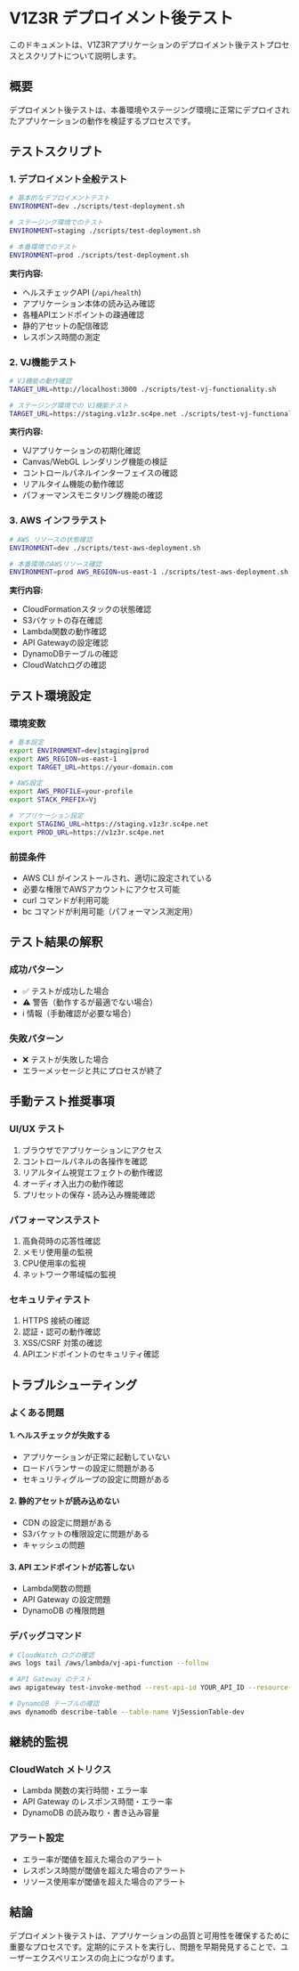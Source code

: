 # V1Z3R デプロイメント後テスト

このドキュメントは、V1Z3Rアプリケーションのデプロイメント後テストプロセスとスクリプトについて説明します。

## 概要

デプロイメント後テストは、本番環境やステージング環境に正常にデプロイされたアプリケーションの動作を検証するプロセスです。

## テストスクリプト

### 1. デプロイメント全般テスト
```bash
# 基本的なデプロイメントテスト
ENVIRONMENT=dev ./scripts/test-deployment.sh

# ステージング環境でのテスト
ENVIRONMENT=staging ./scripts/test-deployment.sh

# 本番環境でのテスト
ENVIRONMENT=prod ./scripts/test-deployment.sh
```

**実行内容:**
- ヘルスチェックAPI (`/api/health`)
- アプリケーション本体の読み込み確認
- 各種APIエンドポイントの疎通確認
- 静的アセットの配信確認
- レスポンス時間の測定

### 2. VJ機能テスト
```bash
# VJ機能の動作確認
TARGET_URL=http://localhost:3000 ./scripts/test-vj-functionality.sh

# ステージング環境での VJ機能テスト
TARGET_URL=https://staging.v1z3r.sc4pe.net ./scripts/test-vj-functionality.sh
```

**実行内容:**
- VJアプリケーションの初期化確認
- Canvas/WebGL レンダリング機能の検証
- コントロールパネルインターフェイスの確認
- リアルタイム機能の動作確認
- パフォーマンスモニタリング機能の確認

### 3. AWS インフラテスト
```bash
# AWS リソースの状態確認
ENVIRONMENT=dev ./scripts/test-aws-deployment.sh

# 本番環境のAWSリソース確認
ENVIRONMENT=prod AWS_REGION=us-east-1 ./scripts/test-aws-deployment.sh
```

**実行内容:**
- CloudFormationスタックの状態確認
- S3バケットの存在確認
- Lambda関数の動作確認
- API Gatewayの設定確認
- DynamoDBテーブルの確認
- CloudWatchログの確認

## テスト環境設定

### 環境変数
```bash
# 基本設定
export ENVIRONMENT=dev|staging|prod
export AWS_REGION=us-east-1
export TARGET_URL=https://your-domain.com

# AWS設定
export AWS_PROFILE=your-profile
export STACK_PREFIX=Vj

# アプリケーション設定
export STAGING_URL=https://staging.v1z3r.sc4pe.net
export PROD_URL=https://v1z3r.sc4pe.net
```

### 前提条件
- AWS CLI がインストールされ、適切に設定されている
- 必要な権限でAWSアカウントにアクセス可能
- curl コマンドが利用可能
- bc コマンドが利用可能（パフォーマンス測定用）

## テスト結果の解釈

### 成功パターン
- ✅ テストが成功した場合
- ⚠️ 警告（動作するが最適でない場合）
- ℹ️ 情報（手動確認が必要な場合）

### 失敗パターン
- ❌ テストが失敗した場合
- エラーメッセージと共にプロセスが終了

## 手動テスト推奨事項

### UI/UX テスト
1. ブラウザでアプリケーションにアクセス
2. コントロールパネルの各操作を確認
3. リアルタイム視覚エフェクトの動作確認
4. オーディオ入出力の動作確認
5. プリセットの保存・読み込み機能確認

### パフォーマンステスト
1. 高負荷時の応答性確認
2. メモリ使用量の監視
3. CPU使用率の監視
4. ネットワーク帯域幅の監視

### セキュリティテスト
1. HTTPS 接続の確認
2. 認証・認可の動作確認
3. XSS/CSRF 対策の確認
4. APIエンドポイントのセキュリティ確認

## トラブルシューティング

### よくある問題

#### 1. ヘルスチェックが失敗する
- アプリケーションが正常に起動していない
- ロードバランサーの設定に問題がある
- セキュリティグループの設定に問題がある

#### 2. 静的アセットが読み込めない
- CDN の設定に問題がある
- S3バケットの権限設定に問題がある
- キャッシュの問題

#### 3. API エンドポイントが応答しない
- Lambda関数の問題
- API Gateway の設定問題
- DynamoDB の権限問題

### デバッグコマンド
```bash
# CloudWatch ログの確認
aws logs tail /aws/lambda/vj-api-function --follow

# API Gateway のテスト
aws apigateway test-invoke-method --rest-api-id YOUR_API_ID --resource-id YOUR_RESOURCE_ID --http-method GET

# DynamoDB テーブルの確認
aws dynamodb describe-table --table-name VjSessionTable-dev
```

## 継続的監視

### CloudWatch メトリクス
- Lambda 関数の実行時間・エラー率
- API Gateway のレスポンス時間・エラー率
- DynamoDB の読み取り・書き込み容量

### アラート設定
- エラー率が閾値を超えた場合のアラート
- レスポンス時間が閾値を超えた場合のアラート
- リソース使用率が閾値を超えた場合のアラート

## 結論

デプロイメント後テストは、アプリケーションの品質と可用性を確保するために重要なプロセスです。定期的にテストを実行し、問題を早期発見することで、ユーザーエクスペリエンスの向上につながります。